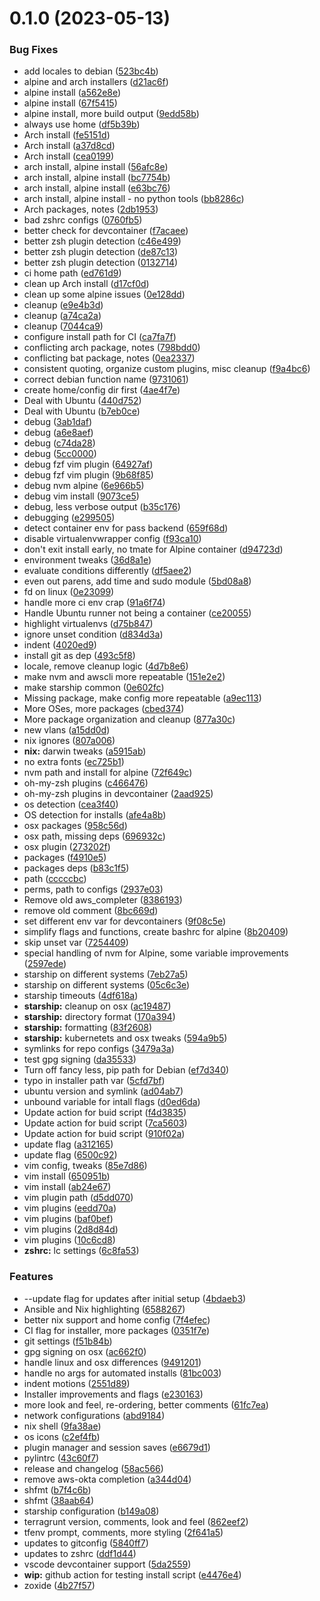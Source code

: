 # 0.1.0 (2023-05-13)


### Bug Fixes

* add locales to debian ([523bc4b](https://github.com/jmreicha/configs/commit/523bc4b7e6ee690f9fe8db420ada6c03a20729b4))
* alpine and arch installers ([d21ac6f](https://github.com/jmreicha/configs/commit/d21ac6facb53fd1cbc92e2c75bb1bd54fb9bcd6d))
* alpine install ([a562e8e](https://github.com/jmreicha/configs/commit/a562e8e390e4206af001e801908f89ce97a3c7b9))
* alpine install ([67f5415](https://github.com/jmreicha/configs/commit/67f5415195b2d58019a8a9736587ad542a0791f9))
* alpine install, more build output ([9edd58b](https://github.com/jmreicha/configs/commit/9edd58b05d6c27e6c47f27f74723109fcb1ceb81))
* always use home ([df5b39b](https://github.com/jmreicha/configs/commit/df5b39b6b6772a8d80f608710d817cb8d44a5b83))
* Arch install ([fe5151d](https://github.com/jmreicha/configs/commit/fe5151d765aa042e8bfb2a41bc1c747a602f751d))
* Arch install ([a37d8cd](https://github.com/jmreicha/configs/commit/a37d8cd449cc580e2c9a4b9ee1d0dc28f5735cce))
* Arch install ([cea0199](https://github.com/jmreicha/configs/commit/cea0199d1c62cfa2d5d0812146fc3d992060d7e5))
* arch install, alpine install ([56afc8e](https://github.com/jmreicha/configs/commit/56afc8e282f792446ce1893202301db226faf2d4))
* arch install, alpine install ([bc7754b](https://github.com/jmreicha/configs/commit/bc7754bb0de4c5852e540949368bfd484386b40b))
* arch install, alpine install ([e63bc76](https://github.com/jmreicha/configs/commit/e63bc76ea9ed28c2a7d988d753ad17ef64bd0bcb))
* arch install, alpine install - no python tools ([bb8286c](https://github.com/jmreicha/configs/commit/bb8286ceac95b0f1eccc9057c4279d26f57b55b0))
* Arch packages, notes ([2db1953](https://github.com/jmreicha/configs/commit/2db1953b2796d8b1e5feb0b4cc6830edf0fa20ba))
* bad zshrc configs ([0760fb5](https://github.com/jmreicha/configs/commit/0760fb58ff19a9b69c4cbb9b031b9bf5029d10e9))
* better check for devcontainer ([f7acaee](https://github.com/jmreicha/configs/commit/f7acaee7023c98bb4ac934c4cef5b45a2416cef9))
* better zsh plugin detection ([c46e499](https://github.com/jmreicha/configs/commit/c46e4999c4d9486ceca6db189319672f24f67dd8))
* better zsh plugin detection ([de87c13](https://github.com/jmreicha/configs/commit/de87c13b609f89be7989bf438873a7acd672521c))
* better zsh plugin detection ([0132714](https://github.com/jmreicha/configs/commit/01327149ce3d0bf1d52cc0f7b43a9dd642148ea9))
* ci home path ([ed761d9](https://github.com/jmreicha/configs/commit/ed761d9a71f2d0123bc0d4ae62e66bcee588f9c3))
* clean up Arch install ([d17cf0d](https://github.com/jmreicha/configs/commit/d17cf0d5eec5d1d34a51034288f3cd4f3c88ce0f))
* clean up some alpine issues ([0e128dd](https://github.com/jmreicha/configs/commit/0e128dd9818e8e3caf536e96fd388884329e44d0))
* cleanup ([e9e4b3d](https://github.com/jmreicha/configs/commit/e9e4b3dcc9ee14541e14428c9c3a5db04e4493c7))
* cleanup ([a74ca2a](https://github.com/jmreicha/configs/commit/a74ca2aaf4b5183646fd3d8d98183b82cefa8bda))
* cleanup ([7044ca9](https://github.com/jmreicha/configs/commit/7044ca9292b70ae68aeb9b9cb3e834ec669369aa))
* configure install path for CI ([ca7fa7f](https://github.com/jmreicha/configs/commit/ca7fa7f5b99d340a86c2bd530330af5b553ce71f))
* conflicting arch package, notes ([798bdd0](https://github.com/jmreicha/configs/commit/798bdd0c32414c5c7056fc309c726e6f51113487))
* conflicting bat package, notes ([0ea2337](https://github.com/jmreicha/configs/commit/0ea233732d5a67bf7760c2b04f1584333bf50a45))
* consistent quoting, organize custom plugins, misc cleanup ([f9a4bc6](https://github.com/jmreicha/configs/commit/f9a4bc69905d1196cce8d406ba02eea9e1f8f66d))
* correct debian function name ([9731061](https://github.com/jmreicha/configs/commit/9731061ccc8f80ecceaebb3ab71fa4afd819c5a6))
* create home/config dir first ([4ae4f7e](https://github.com/jmreicha/configs/commit/4ae4f7e8ffdb905abe45edaeffa91728ffcfd7cf))
* Deal with Ubuntu ([440d752](https://github.com/jmreicha/configs/commit/440d7525c160590de48e06b9255e8714d07fe1fa))
* Deal with Ubuntu ([b7eb0ce](https://github.com/jmreicha/configs/commit/b7eb0ce5f603e56399da453d379d04e6ed183cc2))
* debug ([3ab1daf](https://github.com/jmreicha/configs/commit/3ab1daf57c1f59d75e3a643c73ca60e0e118f716))
* debug ([a6e8aef](https://github.com/jmreicha/configs/commit/a6e8aefe3d90fccb3267882c7af52e72f5061a5f))
* debug ([c74da28](https://github.com/jmreicha/configs/commit/c74da28826c496a03db3445bdfbc761c3bb4d15c))
* debug ([5cc0000](https://github.com/jmreicha/configs/commit/5cc0000ab3a0df3eccf6385dad5512754027df91))
* debug fzf vim plugin ([64927af](https://github.com/jmreicha/configs/commit/64927afbb037ffac1c8c7ad8327d5b310a83e764))
* debug fzf vim plugin ([9b68f85](https://github.com/jmreicha/configs/commit/9b68f85007d9412625cfdd7157034444142b3dbb))
* debug nvm alpine ([6e966b5](https://github.com/jmreicha/configs/commit/6e966b5c7a2f975b00e6306b6bfb77f1b4f69a85))
* debug vim install ([9073ce5](https://github.com/jmreicha/configs/commit/9073ce5a82cfdaf3a1e8178e00d66e25d837cd7f))
* debug, less verbose output ([b35c176](https://github.com/jmreicha/configs/commit/b35c17691c7fa326a4725e961e321f4055a979ce))
* debugging ([e299505](https://github.com/jmreicha/configs/commit/e2995053e60ddf2fd18b7a4ec14824ec49dcfc80))
* detect container env for pass backend ([659f68d](https://github.com/jmreicha/configs/commit/659f68d06e49d313e29432d6762940a77aa15650))
* disable virtualenvwrapper config ([f93ca10](https://github.com/jmreicha/configs/commit/f93ca1092920691b8acb3b3803ec9dd5a7b99613))
* don't exit install early, no tmate for Alpine container ([d94723d](https://github.com/jmreicha/configs/commit/d94723df7b1edd2893e6c955e82a96037480ab32))
* environment tweaks ([36d8a1e](https://github.com/jmreicha/configs/commit/36d8a1edda19f740994691a4107006a823b8a97e))
* evaluate conditions differently ([df5aee2](https://github.com/jmreicha/configs/commit/df5aee2df9a7349d446cf5aee66d8114040adcb4))
* even out parens, add time and sudo module ([5bd08a8](https://github.com/jmreicha/configs/commit/5bd08a8bae226698801a25b624a76f2504418752))
* fd on linux ([0e23099](https://github.com/jmreicha/configs/commit/0e23099f1957967349dc6ce15c2901c714eee219))
* handle more ci env crap ([91a6f74](https://github.com/jmreicha/configs/commit/91a6f7481b46769f5ec81cb1f8ccd25b399e46f4))
* Handle Ubuntu runner not being a container ([ce20055](https://github.com/jmreicha/configs/commit/ce20055c19d50de842650be4d7e6421be88c1629))
* highlight virtualenvs ([d75b847](https://github.com/jmreicha/configs/commit/d75b847aabd32e762ca7810543f76796eb3feea5))
* ignore unset condition ([d834d3a](https://github.com/jmreicha/configs/commit/d834d3a91e64aec521709f335f4afdaeb6ce4571))
* indent ([4020ed9](https://github.com/jmreicha/configs/commit/4020ed93d11946a8e05ba9f977b33ec24215d9e0))
* install git as dep ([493c5f8](https://github.com/jmreicha/configs/commit/493c5f8245952b0c8094aa1c1dc4f8d463876b69))
* locale, remove cleanup logic ([4d7b8e6](https://github.com/jmreicha/configs/commit/4d7b8e6f2d93e6af37cb80cdc553c48daedf1a50))
* make nvm and awscli more repeatable ([151e2e2](https://github.com/jmreicha/configs/commit/151e2e2be1c5e5d44e21539f1bb3d42e298bd17e))
* make starship common ([0e602fc](https://github.com/jmreicha/configs/commit/0e602fca70d76449788670e11e1fd4cf1c87aad0))
* Missing package, make config more repeatable ([a9ec113](https://github.com/jmreicha/configs/commit/a9ec113ce60e4985d1dd8ced6dbdb5dd958d570d))
* More OSes, more packages ([cbed374](https://github.com/jmreicha/configs/commit/cbed374cb0728f6864350da0f915b94da42af548))
* More package organization and cleanup ([877a30c](https://github.com/jmreicha/configs/commit/877a30cde93549890a983e7981a34b81dbc6f238))
* new vlans ([a15dd0d](https://github.com/jmreicha/configs/commit/a15dd0d6f1d1b7671e8ae04825481bc594ea2431))
* nix ignores ([807a006](https://github.com/jmreicha/configs/commit/807a0062dccd3a7fbb66a397545503baab686d25))
* **nix:** darwin tweaks ([a5915ab](https://github.com/jmreicha/configs/commit/a5915abe63bc778d96442b11392b404703a42815))
* no extra fonts ([ec725b1](https://github.com/jmreicha/configs/commit/ec725b134103dc09f4850431452ee236d8d2bf97))
* nvm path and install for alpine ([72f649c](https://github.com/jmreicha/configs/commit/72f649c6c5ce761ad3e3dcbdf9e55fbdfd2956e6))
* oh-my-zsh plugins ([c466476](https://github.com/jmreicha/configs/commit/c4664764d4a13d149164375c934786f8502f14ad))
* oh-my-zsh plugins in devcontainer ([2aad925](https://github.com/jmreicha/configs/commit/2aad925efca9dac0e291fb62474a81e78967610c))
* os detection ([cea3f40](https://github.com/jmreicha/configs/commit/cea3f405ad96551cd4beb863646362c567e1d799))
* OS detection for installs ([afe4a8b](https://github.com/jmreicha/configs/commit/afe4a8b8430d89ebfe9aa14842381540e7affd5a))
* osx packages ([958c56d](https://github.com/jmreicha/configs/commit/958c56dde0811b18776af4049f9aa5151fc59d9d))
* osx path, missing deps ([696932c](https://github.com/jmreicha/configs/commit/696932c380d3396ce37aad92c340b6286ae4f348))
* osx plugin ([273202f](https://github.com/jmreicha/configs/commit/273202f4afd3896313646d9aae9015804a42be49))
* packages ([f4910e5](https://github.com/jmreicha/configs/commit/f4910e5eb58639b281e918c928562b345d76c70c))
* packages deps ([b83c1f5](https://github.com/jmreicha/configs/commit/b83c1f55d6626bb8b394c9667d943fb97cf8f43b))
* path ([cccccbc](https://github.com/jmreicha/configs/commit/cccccbc4ca31025fe7333cb9091ae331c67f7d50))
* perms, path to configs ([2937e03](https://github.com/jmreicha/configs/commit/2937e030eda5da5f6412c550a55781f214d26a47))
* Remove old aws_completer ([8386193](https://github.com/jmreicha/configs/commit/83861935495db61e30b53e0e4357e36308304054))
* remove old comment ([8bc669d](https://github.com/jmreicha/configs/commit/8bc669dc1964cdb48e511f42b79464e6ced23267))
* set different env var for devcontainers ([9f08c5e](https://github.com/jmreicha/configs/commit/9f08c5e52afd9d1200b693f38a02c1592541fdc1))
* simplify flags and functions, create bashrc for alpine ([8b20409](https://github.com/jmreicha/configs/commit/8b204092586272e5c16a58febd94608ac8eb24b8))
* skip unset var ([7254409](https://github.com/jmreicha/configs/commit/72544094bcc14bd78b21b735ac22c90ca2ef4c67))
* special handling of nvm for Alpine, some variable improvements ([2597ede](https://github.com/jmreicha/configs/commit/2597ede837719b1dacb05578a8c0e70e77a76b44))
* starship on different systems ([7eb27a5](https://github.com/jmreicha/configs/commit/7eb27a508c159b51a0d489de4d90e2a50ceb2184))
* starship on different systems ([05c6c3e](https://github.com/jmreicha/configs/commit/05c6c3ea1ffbfe492e796d6d901a3de0104afd9c))
* starship timeouts ([4df618a](https://github.com/jmreicha/configs/commit/4df618a4a4614afc8829ef4a320e28b2581be68c))
* **starship:** cleanup on osx ([ac19487](https://github.com/jmreicha/configs/commit/ac1948770c0db307d024c262284af8e8811d31f7))
* **starship:** directory format ([170a394](https://github.com/jmreicha/configs/commit/170a394752ce0e020b7f32367dc3afa5373418c8))
* **starship:** formatting ([83f2608](https://github.com/jmreicha/configs/commit/83f2608b8fdcdfd6f3f704fc90b27e202217b9ba))
* **starship:** kubernetets and osx tweaks ([594a9b5](https://github.com/jmreicha/configs/commit/594a9b5a1c00f85f288bc9389cb2132dd927706f))
* symlinks for repo configs ([3479a3a](https://github.com/jmreicha/configs/commit/3479a3a3ef93fc485b2a50f39a97bbf5c9a8bdee))
* test gpg signing ([da35533](https://github.com/jmreicha/configs/commit/da355330177364770506f7e3d47bc14947cdd0df))
* Turn off fancy less, pip path for Debian ([ef7d340](https://github.com/jmreicha/configs/commit/ef7d340144285131522c078a46be350307c1079f))
* typo in installer path var ([5cfd7bf](https://github.com/jmreicha/configs/commit/5cfd7bf1d3c55110959bdd40c4558a91e8beec77))
* ubuntu version and symlink ([ad04ab7](https://github.com/jmreicha/configs/commit/ad04ab7ddeb4874faf5531c742e3b2fe6c34c71c))
* unbound variable for intall flags ([d0ed6da](https://github.com/jmreicha/configs/commit/d0ed6daac1ae76db6034d669455df7becb95e753))
* Update action for buid script ([f4d3835](https://github.com/jmreicha/configs/commit/f4d38351b9306868494c517ce59a61ad28b867a9))
* Update action for buid script ([7ca5603](https://github.com/jmreicha/configs/commit/7ca56038151f2b868b9664be49558d34d661ac2c))
* Update action for buid script ([910f02a](https://github.com/jmreicha/configs/commit/910f02af03f6cbddb8836f87ed85752111eaec24))
* update flag ([a312165](https://github.com/jmreicha/configs/commit/a31216579213db5f07804b6d2ef9dcb2668e8f29))
* update flag ([6500c92](https://github.com/jmreicha/configs/commit/6500c92aac1c78176bdb4589a7addee666cb8571))
* vim config, tweaks ([85e7d86](https://github.com/jmreicha/configs/commit/85e7d8685f5b2d4c68a5eda157e09cd05c28be38))
* vim install ([650951b](https://github.com/jmreicha/configs/commit/650951b29d1eb6b9f267aa79805da4467bc06959))
* vim install ([ab24e67](https://github.com/jmreicha/configs/commit/ab24e679a72ef88042447bd246f9105432eeb402))
* vim plugin path ([d5dd070](https://github.com/jmreicha/configs/commit/d5dd070e834225809d86590ea63d47c90bffd6ce))
* vim plugins ([eedd70a](https://github.com/jmreicha/configs/commit/eedd70ada06640903eb5be386d52d8a1576bcf77))
* vim plugins ([baf0bef](https://github.com/jmreicha/configs/commit/baf0befbdcff870c8651b52fee1e7a7b00c235b4))
* vim plugins ([2d8d84d](https://github.com/jmreicha/configs/commit/2d8d84de4142783fc26ac9b3c3be35b2df7d5004))
* vim plugins ([10c6cd8](https://github.com/jmreicha/configs/commit/10c6cd89e287c42f836fd5be87b76009bfdadf5d))
* **zshrc:** lc settings ([6c8fa53](https://github.com/jmreicha/configs/commit/6c8fa531fd899aa973826b7383a1549840ee31a5))


### Features

* --update flag for updates after initial setup ([4bdaeb3](https://github.com/jmreicha/configs/commit/4bdaeb3ef7a318122d650ada4f89cb50b21e8270))
* Ansible and Nix highlighting ([6588267](https://github.com/jmreicha/configs/commit/6588267af030db739b43212cdbbb3d381f47bb8b))
* better nix support and home config ([7f4efec](https://github.com/jmreicha/configs/commit/7f4efec3dcc19c7138e1e17d66c77bd78f8acaee))
* CI flag for installer, more packages ([0351f7e](https://github.com/jmreicha/configs/commit/0351f7eafdda916ff982269e546448bacbf8859a))
* git settings ([f51b84b](https://github.com/jmreicha/configs/commit/f51b84b8e95c34ba7fbb45c3eb8d052787110be6))
* gpg signing on osx ([ac662f0](https://github.com/jmreicha/configs/commit/ac662f0c7afe0b54a4e1d3e5d8907b56b0b3a4d4))
* handle linux and osx differences ([9491201](https://github.com/jmreicha/configs/commit/9491201537320d4dfe9435e66bd4cd5d714a1124))
* handle no args for automated installs ([81bc003](https://github.com/jmreicha/configs/commit/81bc003dbbcb7eb5ac5b44ac1caa6cffac2a3de1))
* indent motions ([2551d89](https://github.com/jmreicha/configs/commit/2551d89e57902fcb575be0c047e1860e01bb10b1))
* Installer improvements and flags ([e230163](https://github.com/jmreicha/configs/commit/e23016343457101ebbc594d4b081b93d09a7f630))
* more look and feel, re-ordering, better comments ([61fc7ea](https://github.com/jmreicha/configs/commit/61fc7ea2d674fe5c180f70f040fa47c690661432))
* network configurations ([abd9184](https://github.com/jmreicha/configs/commit/abd9184329a202e2b2e76906af9ddd10a1da1f9a))
* nix shell ([9fa38ae](https://github.com/jmreicha/configs/commit/9fa38ae14ba4028d025ea42339a44356c1c091c5))
* os icons ([c2ef4fb](https://github.com/jmreicha/configs/commit/c2ef4fb3cdc3a59608552d2b4f293c6adb97f850))
* plugin manager and session saves ([e6679d1](https://github.com/jmreicha/configs/commit/e6679d1a2ffce428c731b48cdc63df7f364872e8))
* pylintrc ([43c60f7](https://github.com/jmreicha/configs/commit/43c60f722ac62d12054befe978a1292e17e8a8f9))
* release and changelog ([58ac566](https://github.com/jmreicha/configs/commit/58ac5664e7a704f3e2336c6d2b159784a6e71b7d))
* remove aws-okta completion ([a344d04](https://github.com/jmreicha/configs/commit/a344d043dd49620cd3a37da09f0352fe67f9e911))
* shfmt ([b7f4c6b](https://github.com/jmreicha/configs/commit/b7f4c6b6c9a1b0961005fcb9ffa339175affd792))
* shfmt ([38aab64](https://github.com/jmreicha/configs/commit/38aab64d21401877818663e7c4880f9704e15966))
* starship configuration ([b149a08](https://github.com/jmreicha/configs/commit/b149a08b565df3375f0a93b36953808cc65ef2aa))
* terragrunt version, comments, look and feel ([862eef2](https://github.com/jmreicha/configs/commit/862eef2b4934ec4f08ae0c7e0371fb19af8d1fec))
* tfenv prompt, comments, more styling ([2f641a5](https://github.com/jmreicha/configs/commit/2f641a5920046e720a8a7be659f6aeeaec3da87f))
* updates to gitconfig ([5840ff7](https://github.com/jmreicha/configs/commit/5840ff7a6e7af10eb69dc5ff5b83adb245d06fa7))
* updates to zshrc ([ddf1d44](https://github.com/jmreicha/configs/commit/ddf1d449c0050c51f859481d5422970bd9efb52d))
* vscode devcontainer support ([5da2559](https://github.com/jmreicha/configs/commit/5da2559ab33cfa8f49e7ebb78f2a97f730534c68))
* **wip:** github action for testing install script ([e4476e4](https://github.com/jmreicha/configs/commit/e4476e45639a2ac937970e731c1bb937d454e954))
* zoxide ([4b27f57](https://github.com/jmreicha/configs/commit/4b27f578d435eb1ad5fe20a04105b37dcc73e06d))



